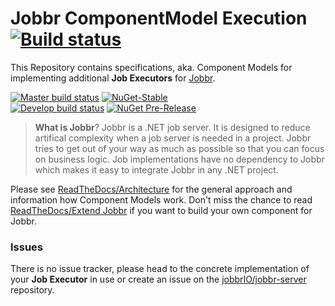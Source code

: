 # Jobbr ComponentModel Execution [![Build status](https://img.shields.io/appveyor/ci/Jobbr/jobbr-cm-execution/develop.svg?label=develop)](https://ci.appveyor.com/project/Jobbr/jobbr-cm-execution)

This Repository contains specifications, aka. Component Models for implementing additional **Job Executors** for [Jobbr](https://www.jobbr.io).

[![Master build status](https://img.shields.io/appveyor/ci/Jobbr/jobbr-cm-execution/master.svg?label=master)](https://ci.appveyor.com/project/Jobbr/jobbr-cm-execution) 
[![NuGet-Stable](https://img.shields.io/nuget/v/Jobbr.ComponentModel.Execution.svg?label=NuGet%20stable)](https://www.nuget.org/packages/Jobbr.ComponentModel.Execution)  
[![Develop build status](https://img.shields.io/appveyor/ci/Jobbr/jobbr-cm-execution/develop.svg?label=develop)](https://ci.appveyor.com/project/Jobbr/jobbr-cm-execution) 
[![NuGet Pre-Release](https://img.shields.io/nuget/vpre/Jobbr.ComponentModel.Execution.svg?label=NuGet%20pre)](https://www.nuget.org/packages/Jobbr.ComponentModel.Execution)

> **What is Jobbr**?
> Jobbr is a .NET job server. It is designed to reduce artifical complexity when a job server is needed in a project. Jobbr tries to get out of your way as much as possible so that you can focus on business logic. Job implementations have no dependency to Jobbr which makes it easy to integrate Jobbr in any .NET project.

Please see [ReadTheDocs/Architecture](http://jobbr.readthedocs.io/en/latest/intro/architecture.html#) for the general approach and information how Component Models work. Don't miss the chance to read [ReadTheDocs/Extend Jobbr](http://jobbr.readthedocs.io/en/latest/dev/extend.html) if you want to build your own component for Jobbr.

### Issues

There is no issue tracker, please head to the concrete implementation of your **Job Executor** in use or create an issue on the [jobbrIO/jobbr-server](https://github.com/jobbrIO-server) repository.